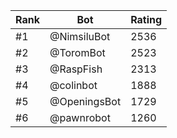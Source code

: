 Rank|Bot|Rating
---|---|---
#1|@NimsiluBot|2536
#2|@ToromBot|2523
#3|@RaspFish|2313
#4|@colinbot|1888
#5|@OpeningsBot|1729
#6|@pawnrobot|1260
